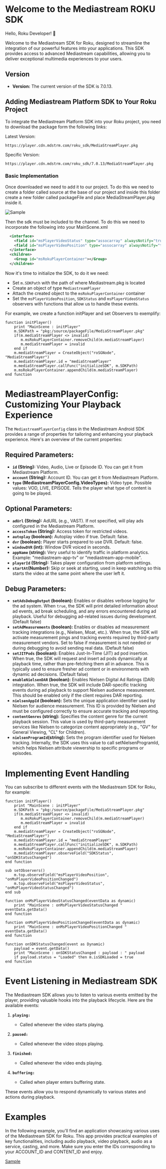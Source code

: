 # Welcome to the Mediastream ROKU SDK

Hello, Roku Developer! 👋

Welcome to the Mediastream SDK for Roku, designed to streamline the integration of our powerful features into your applications. This SDK provides access to advanced Mediastream capabilities, allowing you to deliver exceptional multimedia experiences to your users.

## Version
- **Version:** The current version of the SDK is 7.0.13.

## Adding Mediastream Platform SDK to Your Roku Project

To integrate the Mediastream Platform SDK into your Roku project, you need to download the package form the following links:

Latest Version:
```brightscript
https://player.cdn.mdstrm.com/roku_sdk/MediaStreamPlayer.pkg
```

Specific Version:
```brightscript
https://player.cdn.mdstrm.com/roku_sdk/7.0.13/MediaStreamPlayer.pkg
```

### Basic Implementation

Once downloaded we need to add it to our project. To do this we need to create a folder called source at the base of our project and inside this folder create a new folder called packageFile and place MediaStreamPlayer.pkg inside it.

![Sample](/images/AddingMediastreampkg.png)

Then the sdk must be included to the channel. To do this we need to incorporate the following into your MainScene.xml

```xml
  <interface>
    <field id="msPlayerVideoStatus" type="assocarray" alwaysNotify="true"/>
    <field id="msPlayerVideoPosition" type="assocarray" alwaysNotify="true"/>
  </interface>
  <children>
    <Group id="msRokuPlayerContainer"></Group>
  </children>
```

Now it's time to initialize the SDK, to do it we need:
* Set `m.SDKPath` with the path of where Mediastream.pkg is located
* Create an object of type `MediastreamPlayer`
* Attach the created object to the `msRokuPlayerContainer` container
* Set the `msPlayerVideoPosition`, `SDKStatus` and `msPlayerVideoStatus` observers with functions that allow us to handle these events.

For example, we create a function initPlayer and set Observers to exemplify:

```brightscript
function initPlayer()
    print "MainScene : initPlayer"
    m.SDKPath = "pkg:/source/packageFile/MediaStreamPlayer.pkg"
    if(m.mediaStreamPlayer <> invalid)
       m.msRokuPlayerContainer.removeChild(m.mediaStreamPlayer)
       m.mediaStreamPlayer = invalid
    end if
    m.mediaStreamPlayer = CreateObject("roSGNode", "MediaStreamPlayer")
    m.mediaStreamPlayer.id = "mediaStreamPlayer"
    m.mediaStreamPlayer.callFunc("initializeSDK", m.SDKPath)
    m.msRokuPlayerContainer.appendChild(m.mediaStreamPlayer)
end function
```

# MediastreamPlayerConfig: Customizing Your Playback Experience

The `MediastreamPlayerConfig` class in the Mediastream Android SDK provides a range of properties for tailoring and enhancing your playback experience. Here's an overview of the current properties:

## **Required Parameters:**

- **`id` (String):** Video, Audio, Live or Episode ID. You can get it from Mediastream Platform.
- **`account` (String):** Account ID. You can get it from Mediastream Platform.
- **`type` (MediastreamPlayerConfig.VideoTypes):** Video type. Possible values: VOD, LIVE, EPISODE. Tells the player what type of content is going to be played.

## **Optional Parameters:**

- **`adUrl` (String):** AdURL (e.g., VAST). If not specified, will play ads configured in the Mediastream Platform.
- **`accessToken` (String):** Access token for restricted videos.
- **`autoplay` (boolean):** Autoplay video if true. Default: false.
- **`dvr` (boolean):** Player starts prepared to use DVR. Default: false.
- **`windowDVR` (int):** Window DVR voiced in seconds.
- **`appName` (string):** Very useful to identify traffic in platform analytics. Example: "mediastream-app-tv" or "mediastream-app-mobile".
- **`playerId` (String):** Takes player configuration from platform settings.
- **`startAt`(Number):** Skip or seek at starting, used in keep watching so this starts the video at the same point where the user left it.

## **Debug Parameters:**
- **`setAdsDebugOutput` (boolean):** Enables or disables verbose logging for the ad system. When `true`, the SDK will print detailed information about ad events, ad break scheduling, and any errors encountered during ad playback. Useful for debugging ad-related issues during development. (Default false)
- **`setAdMeasurements` (boolean):** Enables or disables ad measurement tracking integrations (e.g., Nielsen, Moat, etc.). When true, the SDK will activate measurement pings and tracking events required by third-party measurement vendors. Set to false if measurement is not needed or during debugging to avoid sending real data. (Default false)
- **`setJITPods` (boolean):** Enables Just-In-Time (JIT) ad pod insertion. When true, the SDK will request and insert ad pods dynamically at playback time, rather than pre-fetching them all in advance. This is typically used to ensure fresher ad content or in environments with dynamic ad decisions. (Default false)
- **`enableNielsenDAR` (boolean):** Enables Nielsen Digital Ad Ratings (DAR) integration. When true, the SDK will include DAR-specific tracking events during ad playback to support Nielsen audience measurement. This should be enabled only if the client requires DAR reporting.
- **`nielsenAppId` (boolean):** Sets the unique application identifier used by Nielsen for audience measurement. This ID is provided by Nielsen and must be configured correctly to ensure accurate tracking and reporting.
- **`contentGenres` (string):** Specifies the content genre for the current playback session. This value is used by third-party measurement services like Nielsen to categorize content appropriately (e.g., "GV" for General Viewing, "CL" for Children).
- **`nielsenProgramId`(string):** Sets the program identifier used for Nielsen tracking. Internally, the SDK uses this value to call setNielsenProgramId, which helps Nielsen attribute viewership to specific programs or episodes.

# Implementing Event Handling

You can subscribe to different events with the Mediastream SDK for Roku, for example:

```brightscript
function initPlayer()
    print "MainScene : initPlayer"
    m.SDKPath = "pkg:/source/packageFile/MediaStreamPlayer.pkg"
    if(m.mediaStreamPlayer <> invalid)
       m.msRokuPlayerContainer.removeChild(m.mediaStreamPlayer)
       m.mediaStreamPlayer = invalid
    end if
    m.mediaStreamPlayer = CreateObject("roSGNode", "MediaStreamPlayer")
    m.mediaStreamPlayer.id = "mediaStreamPlayer"
    m.mediaStreamPlayer.callFunc("initializeSDK", m.SDKPath)
    m.msRokuPlayerContainer.appendChild(m.mediaStreamPlayer)
    m.mediaStreamPlayer.observeField("SDKStatus", "onSDKStatusChanged")
end function
```

```brightscript
sub setObservers()
    m.top.observeField("msPlayerVideoPosition", "onMsPlayerVideoPositionChanged")
    m.top.observeField("msPlayerVideoStatus", "onMsPlayerVideoStatusChanged")
end sub
```

```brightscript
function onMsPlayerVideoStatusChanged(eventData as dynamic)
    print "MainScene : onMsPlayerVideoStatusChanged " eventData.getData()
end function

function onMsPlayerVideoPositionChanged(eventData as dynamic)
    print "MainScene : onMsPlayerVideoPositionChanged " eventData.getData()
end function

function onSDKStatusChanged(event as Dynamic)
    payload = event.getData()
    print "MainScene : onSDKStatusChanged : payload : " payload
    if payload.status = "Loaded" then m.isSDKLoaded = true
end function
```

# Event Listening in Mediastream SDK

The Mediastream SDK allows you to listen to various events emitted by the player, providing valuable hooks into the playback lifecycle. Here are the available events:

1. **`playing:`**
   - Called whenever the video starts playing.

2. **`paused:`**
   - Called whenever the video stops playing.

3. **`finished:`**
   - Called whenever the video ends playing.

4. **`buffering:`**
   - Called when player enters buffering state.

These events allow you to respond dynamically to various states and actions during playback.

# Examples

In the following example, you'll find an application showcasing various uses of the Mediastream SDK for Roku. This app provides practical examples of key functionalities, including audio playback, video playback, audio as a service, casting, and more. Make sure you enter the IDs corresponding to your ACCOUNT_ID and CONTENT_ID and enjoy.

[Sample](/roku/MediastreamRokuSample)
